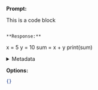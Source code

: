 **Prompt:**

This is a code block

```

**Response:**
```
x = 5
y = 10
sum = x + y
print(sum)

<details><summary>Metadata</summary>

- Duration: 1473 ms
- Datetime: 2023-12-15T13:30:59.521927
- Model: gpt-3.5-turbo-0613

</details>

**Options:**
```json
{}
```

